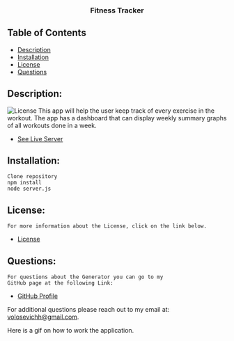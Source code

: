 <p align="center">
  <h3 align="center">Fitness Tracker</h3>

## Table of Contents
- [Description](#description)
- [Installation](#installation)
- [License](#license) 
- [Questions](#questions)

## Description:
![License](https://img.shields.io/badge/License--blue.svg "License Badge")
    This app will help the user keep track of every exercise in the workout. The app has a dashboard that can display weekly summary graphs of all workouts done in a week.

- [See Live Server](https://rocky-shelf-06639.herokuapp.com/)

## Installation:
    Clone repository
    npm install
    node server.js
    
## License:
    For more information about the License, click on the link below.
    
- [License](https://opensource.org/licenses/)
## Questions:
    For questions about the Generator you can go to my 
    GitHub page at the following Link: 
- [GitHub Profile](https://github.com/volosevych)

For additional questions please reach out to my email at: volosevichh@gmail.com.

Here is a gif on how to work the application.
